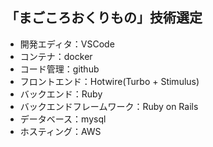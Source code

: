 ## 「まごころおくりもの」技術選定

- 開発エディタ：VSCode
- コンテナ：docker
- コード管理：github
- フロントエンド：Hotwire(Turbo + Stimulus)
- バックエンド：Ruby
- バックエンドフレームワーク：Ruby on Rails
- データベース：mysql
- ホスティング：AWS